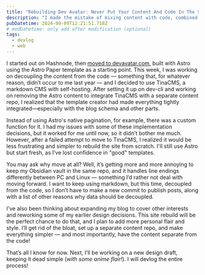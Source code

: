 ```yaml
---
title: "Rebuilding Dev Avatar: Never Put Your Content And Code In The Same Repo"
description: "I made the mistake of mixing content with code, combined with issues from the initial template I used."
pubDatetime: 2024-09-09T12:21:51.718Z
# modDatetime: only add after modification (optional)
tags:
  - devlog
  - web
---
```


I started out on Hashnode, then [moved to devavatar.com](/posts/move-hashnode-blog-to-astrojs), built with Astro using the Astro Paper template as a starting point. This week, I was working on decoupling the content from the code — something that, for whatever reason, didn’t occur to me last year — and I decided to use TinaCMS, a markdown CMS with self-hosting. After setting it up on dev-cli and working on removing the Astro content to integrate TinaCMS with a separate content repo, I realized that the template creator had made everything tightly integrated—especially with the blog schema and other parts.

Instead of using Astro's native pagination, for example, there was a custom function for it. I had my issues with some of these implementation decisions, but it worked for me until now, so it didn’t bother me much. However, after a failed attempt to move to TinaCMS, I realized it would be less frustrating and simpler to rebuild the site from scratch. I'll still use Astro but start fresh, as I’ve lost confidence in "good" templates.

You may ask why move at all? Well, it’s getting more and more annoying to keep my Obsidian vault in the same repo, and it handles line endings differently between PC and Linux — something I’d rather not deal with moving forward. I want to keep using markdown, but this time, decoupled from the code, so I don’t have to make a new commit to publish posts, along with a list of other reasons why data should be decoupled.

I've also been thinking about expanding my blog to cover other interests and reworking some of my earlier design decisions. This site rebuild will be the perfect chance to do that, and I plan to add more personal flair and style. I’ll get rid of the bloat, set up a separate content repo, and make everything simpler — and most importantly, have the content separate from the code!

That’s all I know for now. Next, I’ll be working on a new design draft, keeping it dead simple (_with some anime flair!_). I will devlog the entire process!
